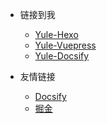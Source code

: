 <!-- _navbar.md -->

* 链接到我
  - [Yule-Hexo](https://yuleweici.com/)
  - [Yule-Vuepress](https://yuleweici.com/yuleweici-vuepress/)
  - [Yule-Docsify](http://yuleweici.com/yuleweici-docsify/#/)

* 友情链接
  * [Docsify](https://docsify.js.org/#/)
  * [掘金](https://juejin.cn/)
